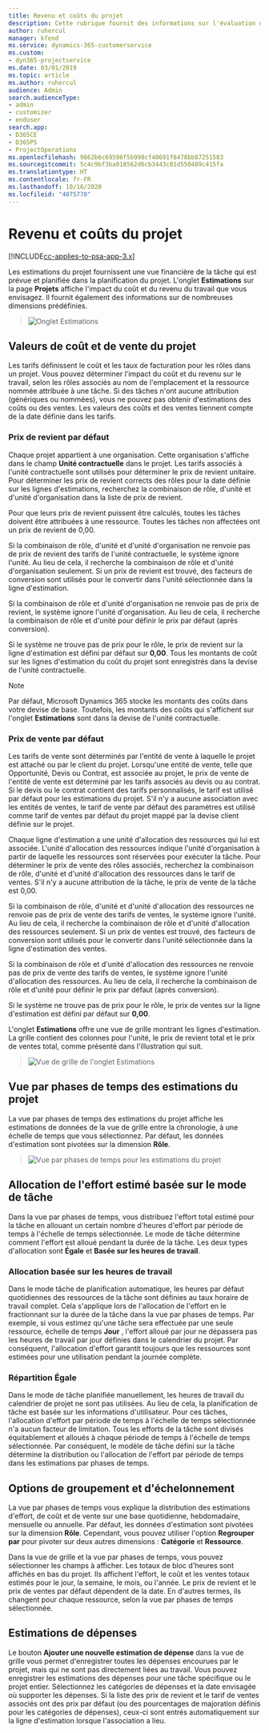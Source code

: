```yaml
---
title: Revenu et coûts du projet
description: Cette rubrique fournit des informations sur l'évaluation des coûts et des revenus du projet.
author: ruhercul
manager: kfend
ms.service: dynamics-365-customerservice
ms.custom:
- dyn365-projectservice
ms.date: 03/01/2019
ms.topic: article
ms.author: ruhercul
audience: Admin
search.audienceType:
- admin
- customizer
- enduser
search.app:
- D365CE
- D365PS
- ProjectOperations
ms.openlocfilehash: 9862b6c69596f5b998cf40691f8478bb87251583
ms.sourcegitcommit: 5c4c9bf3ba018562d6cb3443c01d550489c415fa
ms.translationtype: HT
ms.contentlocale: fr-FR
ms.lasthandoff: 10/16/2020
ms.locfileid: "4075770"
---
```

# <a name="project-costs-and-revenue"></a>Revenu et coûts du projet

[!INCLUDE[cc-applies-to-psa-app-3.x](../includes/cc-applies-to-psa-app-3x.md)]

Les estimations du projet fournissent une vue financière de la tâche qui est prévue et planifiée dans la planification du projet. L'onglet **Estimations** sur la page **Projets** affiche l'impact du coût et du revenu du travail que vous envisagez. Il fournit également des informations sur de nombreuses dimensions prédéfinies. 

> ![Onglet Estimations](media/project-5.png)

## <a name="cost-and-sales-values-of-the-project"></a>Valeurs de coût et de vente du projet

Les tarifs définissent le coût et les taux de facturation pour les rôles dans un projet. Vous pouvez déterminer l'impact du coût et du revenu sur le travail, selon les rôles associés au nom de l'emplacement et la ressource nommée attribuée à une tâche. Si des tâches n'ont aucune attribution (génériques ou nommées), vous ne pouvez pas obtenir d'estimations des coûts ou des ventes. Les valeurs des coûts et des ventes tiennent compte de la date définie dans les tarifs.

### <a name="default-cost-price"></a>Prix de revient par défaut  

Chaque projet appartient à une organisation. Cette organisation s'affiche dans le champ **Unité contractuelle** dans le projet. Les tarifs associés à l'unité contractuelle sont utilisés pour déterminer le prix de revient unitaire. Pour déterminer les prix de revient corrects des rôles pour la date définie sur les lignes d'estimations, recherchez la combinaison de rôle, d'unité et d'unité d'organisation dans la liste de prix de revient. 

Pour que leurs prix de revient puissent être calculés, toutes les tâches doivent être attribuées à une ressource. Toutes les tâches non affectées ont un prix de revient de 0,00.

Si la combinaison de rôle, d'unité et d'unité d'organisation ne renvoie pas de prix de revient des tarifs de l'unité contractuelle, le système ignore l'unité. Au lieu de cela, il recherche la combinaison de rôle et d'unité d'organisation seulement. Si un prix de revient est trouvé, des facteurs de conversion sont utilisés pour le convertir dans l'unité sélectionnée dans la ligne d'estimation.

Si la combinaison de rôle et d'unité d'organisation ne renvoie pas de prix de revient, le système ignore l'unité d'organisation. Au lieu de cela, il recherche la combinaison de rôle et d'unité pour définir le prix par défaut (après conversion).

Si le système ne trouve pas de prix pour le rôle, le prix de revient sur la ligne d'estimation est défini par défaut sur **0,00**. Tous les montants de coût sur les lignes d'estimation du coût du projet sont enregistrés dans la devise de l'unité contractuelle.

> [!NOTE]
> Par défaut, Microsoft Dynamics 365 stocke les montants des coûts dans votre devise de base. Toutefois, les montants des coûts qui s'affichent sur l'onglet **Estimations** sont dans la devise de l'unité contractuelle.  

### <a name="default-sales-price"></a>Prix de vente par défaut 

Les tarifs de vente sont déterminés par l'entité de vente à laquelle le projet est attaché ou par le client du projet. Lorsqu'une entité de vente, telle que Opportunité, Devis ou Contrat, est associée au projet, le prix de vente de l'entité de vente est déterminé par les tarifs associés au devis ou au contrat. Si le devis ou le contrat contient des tarifs personnalisés, le tarif est utilisé par défaut pour les estimations du projet. S'il n'y a aucune association avec les entités de ventes, le tarif de vente par défaut des paramètres est utilisé comme tarif de ventes par défaut du projet mappé par la devise client définie sur le projet.

Chaque ligne d'estimation a une unité d'allocation des ressources qui lui est associée. L'unité d'allocation des ressources indique l'unité d'organisation à partir de laquelle les ressources sont réservées pour exécuter la tâche. Pour déterminer le prix de vente des rôles associés, recherchez la combinaison de rôle, d'unité et d'unité d'allocation des ressources dans le tarif de ventes. S'il n'y a aucune attribution de la tâche, le prix de vente de la tâche est 0,00.

Si la combinaison de rôle, d'unité et d'unité d'allocation des ressources ne renvoie pas de prix de vente des tarifs de ventes, le système ignore l'unité. Au lieu de cela, il recherche la combinaison de rôle et d'unité d'allocation des ressources seulement. Si un prix de ventes est trouvé, des facteurs de conversion sont utilisés pour le convertir dans l'unité sélectionnée dans la ligne d'estimation des ventes. 

Si la combinaison de rôle et d'unité d'allocation des ressources ne renvoie pas de prix de vente des tarifs de ventes, le système ignore l'unité d'allocation des ressources. Au lieu de cela, il recherche la combinaison de rôle et d'unité pour définir le prix par défaut (après conversion).

Si le système ne trouve pas de prix pour le rôle, le prix de ventes sur la ligne d'estimation est défini par défaut sur **0,00**.

L'onglet **Estimations** offre une vue de grille montrant les lignes d'estimation. La grille contient des colonnes pour l'unité, le prix de revient total et le prix de ventes total, comme présenté dans l'illustration qui suit. 

> ![Vue de grille de l'onglet Estimations](media/project-6.png)

## <a name="time-phased-view-of-project-estimates"></a>Vue par phases de temps des estimations du projet

La vue par phases de temps des estimations du projet affiche les estimations de données de la vue de grille entre la chronologie, à une échelle de temps que vous sélectionnez. Par défaut, les données d'estimation sont pivotées sur la dimension **Rôle**.

> ![Vue par phases de temps pour les estimations du projet](media/project-7.png)

## <a name="allocating-estimated-effort-based-on-the-task-mode"></a>Allocation de l'effort estimé basée sur le mode de tâche

Dans la vue par phases de temps, vous distribuez l'effort total estimé pour la tâche en allouant un certain nombre d'heures d'effort par période de temps à l'échelle de temps sélectionnée. Le mode de tâche détermine comment l'effort est alloué pendant la durée de la tâche. Les deux types d'allocation sont **Égale** et **Basée sur les heures de travail**.

### <a name="work-hours-based-allocation"></a>Allocation basée sur les heures de travail
 
Dans le mode tâche de planification automatique, les heures par défaut quotidiennes des ressources de la tâche sont définies au taux horaire de travail complet. Cela s'applique lors de l'allocation de l'effort en le fractionnant sur la durée de la tâche dans la vue par phases de temps. Par exemple, si vous estimez qu'une tâche sera effectuée par une seule ressource, échelle de temps **Jour** , l'effort alloué par jour ne dépassera pas les heures de travail par jour définies dans le calendrier du projet. Par conséquent, l'allocation d'effort garantit toujours que les ressources sont estimées pour une utilisation pendant la journée complète.

### <a name="even-allocation"></a>Répartition Égale

Dans le mode de tâche planifiée manuellement, les heures de travail du calendrier de projet ne sont pas utilisées. Au lieu de cela, la planification de tâche est basée sur les informations d'utilisateur. Pour ces tâches, l'allocation d'effort par période de temps à l'échelle de temps sélectionnée n'a aucun facteur de limitation. Tous les efforts de la tâche sont divisés équitablement et alloués à chaque période de temps à l'échelle de temps sélectionnée. Par conséquent, le modèle de tâche défini sur la tâche détermine la distribution ou l'allocation de l'effort par période de temps dans les estimations par phases de temps.

## <a name="grouping-and-time-phasing-options"></a>Options de groupement et d'échelonnement

La vue par phases de temps vous explique la distribution des estimations d'effort, de coût et de vente sur une base quotidienne, hebdomadaire, mensuelle ou annuelle. Par défaut, les données d'estimation sont pivotées sur la dimension **Rôle**. Cependant, vous pouvez utiliser l'option **Regrouper par** pour pivoter sur deux autres dimensions : **Catégorie** et **Ressource**.

Dans la vue de grille et la vue par phases de temps, vous pouvez sélectionner les champs à afficher. Les totaux de bloc d'heures sont affichés en bas du projet. Ils affichent l'effort, le coût et les ventes totaux estimés pour le jour, la semaine, le mois, ou l'année. Le prix de revient et le prix de ventes par défaut dépendent de la date. En d'autres termes, ils changent pour chaque ressource, selon la vue par phases de temps sélectionnée.

## <a name="expense-estimates"></a>Estimations de dépenses

Le bouton **Ajouter une nouvelle estimation de dépense** dans la vue de grille vous permet d'enregistrer toutes les dépenses encourues par le projet, mais qui ne sont pas directement liées au travail. Vous pouvez enregistrer les estimations des dépenses pour une tâche spécifique ou le projet entier. Sélectionnez les catégories de dépenses et la date envisagée où supporter les dépenses. Si la liste des prix de revient et le tarif de ventes associés ont des prix par défaut (ou des pourcentages de majoration définis pour les catégories de dépenses), ceux-ci sont entrés automatiquement sur la ligne d'estimation lorsque l'association a lieu.

